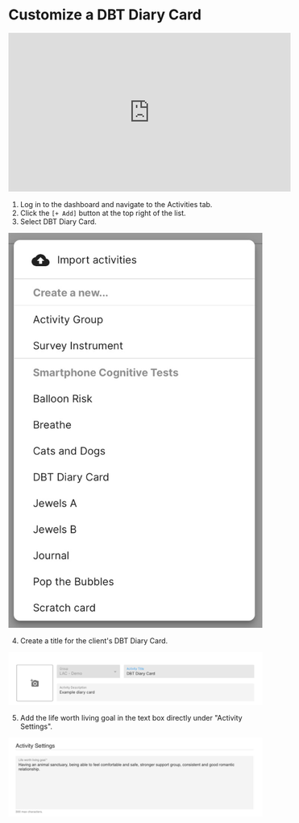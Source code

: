 # Customize a DBT Diary Card

<iframe width="560" height="315" src="https://www.youtube.com/embed/VpH_ArL0YX8" title="YouTube video player" frameborder="0" allow="accelerometer; autoplay; clipboard-write; encrypted-media; gyroscope; picture-in-picture" allowfullscreen></iframe>

1. Log in to the dashboard and navigate to the Activities tab.
2. Click the `[+ Add]` button at the top right of the list.
3. Select DBT Diary Card.

![](../../../06-start_here/06-activities/assets/activity_menu.jpg)

4. Create a title for the client's DBT Diary Card.

![](../assets/dbt_title.jpg)

5. Add the life worth living goal in the text box directly under "Activity Settings".

![](../assets/life_worth_living_create.jpg)

